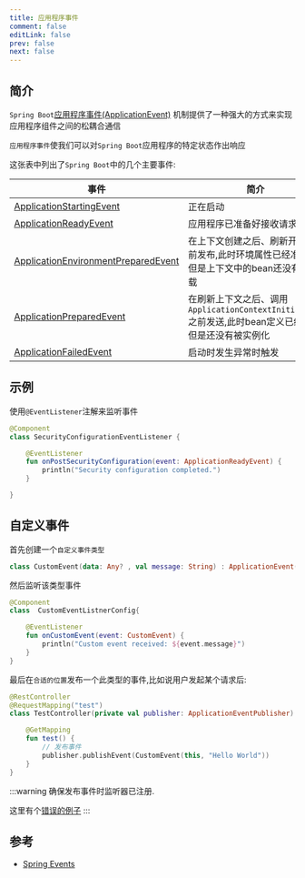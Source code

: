 ```yaml
---
title: 应用程序事件
comment: false
editLink: false
prev: false
next: false
---
```


## 简介

`Spring Boot`[应用程序事件(ApplicationEvent)](https://docs.spring.io/spring-framework/reference/testing/testcontext-framework/application-events.html)
机制提供了一种强大的方式来实现应用程序组件之间的松耦合通信

`应用程序事件`使我们可以对`Spring Boot`应用程序的特定状态作出响应

这张表中列出了`Spring Boot`中的几个主要事件:

| 事件                                                                                                                                                                         | 简介                                                                   |
|----------------------------------------------------------------------------------------------------------------------------------------------------------------------------|----------------------------------------------------------------------|
| [ApplicationStartingEvent](https://docs.spring.io/spring-boot/docs/current/api/org/springframework/boot/context/event/ApplicationStartingEvent.html)                       | 正在启动                                                                 |
| [ApplicationReadyEvent](https://docs.spring.io/spring-boot/docs/current/api/org/springframework/boot/context/event/ApplicationReadyEvent.html)                             | 应用程序已准备好接收请求                                                         |
| [ApplicationEnvironmentPreparedEvent](https://docs.spring.io/spring-boot/docs/current/api/org/springframework/boot/context/event/ApplicationEnvironmentPreparedEvent.html) | 在上下文创建之后、刷新开始之前发布,此时环境属性已经准备好,但是上下文中的bean还没有被加载                      |
| [ApplicationPreparedEvent](https://docs.spring.io/spring-boot/docs/current/api/org/springframework/boot/context/event/ApplicationPreparedEvent.html)                       | 在刷新上下文之后、调用`ApplicationContextInitializer`之前发送,此时bean定义已经加载但是还没有被实例化 |
| [ApplicationFailedEvent](https://docs.spring.io/spring-boot/docs/current/api/org/springframework/boot/context/event/ApplicationFailedEvent.html)                           | 启动时发生异常时触发                                                           |

## 示例

使用`@EventListener`注解来监听事件

```kotlin
@Component
class SecurityConfigurationEventListener {

    @EventListener
    fun onPostSecurityConfiguration(event: ApplicationReadyEvent) {
        println("Security configuration completed.")
    }

}
```

## 自定义事件

首先创建一个`自定义事件类型`

```kotlin
class CustomEvent(data: Any? , val message: String) : ApplicationEvent(data)
```

然后监听该类型事件

```kotlin
@Component
class  CustomEventListnerConfig{

    @EventListener
    fun onCustomEvent(event: CustomEvent) {
        println("Custom event received: ${event.message}")
    }
}
```


最后在`合适的位置`发布一个此类型的事件,比如说用户发起某个请求后:

```kotlin
@RestController
@RequestMapping("test")
class TestController(private val publisher: ApplicationEventPublisher) {

    @GetMapping
    fun test() {
        // 发布事件
        publisher.publishEvent(CustomEvent(this, "Hello World"))
    }
}
```

:::warning
确保发布事件时监听器已注册.

这里有个[错误的例子](https://poe.com/s/Knts2Oid3HHskG6dvDHz)
:::

## 参考

* [Spring Events](https://www.baeldung.com/spring-events)
